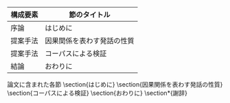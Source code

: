 構成要素 | 節のタイトル
 --- | --- 
序論 | はじめに
提案手法 | 因果関係を表わす発話の性質
提案手法 | コーパスによる検証
結論 | おわりに

論文に含まれた各節
\section{はじめに}
\section{因果関係を表わす発話の性質}
\section{コーパスによる検証}
\section{おわりに}
\section*{謝辞}
